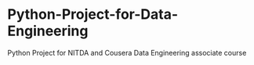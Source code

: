 # Python-Project-for-Data-Engineering
Python Project for NITDA and Cousera Data Engineering associate course
